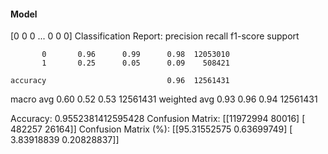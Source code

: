 #### Model
[0 0 0 ... 0 0 0]
Classification Report:
              precision    recall  f1-score   support

           0       0.96      0.99      0.98  12053010
           1       0.25      0.05      0.09    508421

    accuracy                           0.96  12561431
   macro avg       0.60      0.52      0.53  12561431
weighted avg       0.93      0.96      0.94  12561431

Accuracy: 0.9552381412595428
Confusion Matrix:
[[11972994    80016]
 [  482257    26164]]
Confusion Matrix (%):
[[95.31552575  0.63699749]
 [ 3.83918839  0.20828837]]
